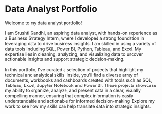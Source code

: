 <h1>Data Analyst Portfolio</h1>
Welcome to my data analyst portfolio!<br/><br/>
I am Srushti Gandhi, an aspiring data analyst, with hands-on experience as a Business Strategy Intern, where I developed a strong foundation in leveraging data to drive business insights. I am skilled in using a variety of data tools including SQL, Power BI, Python, Tableau, and Excel. My expertise lies in cleaning, analyzing, and visualizing data to uncover actionable insights and support strategic decision-making.<br/><br/>
In this portfolio, I've curated a selection of projects that highlight my technical and analytical skills. Inside, you'll find a diverse array of documents, workbooks and dashboards created with tools such as SQL, Tableau, Excel, Jupyter Notebook and Power BI. These projects showcase my ability to organize, analyze, and present data in a clear, visually compelling manner, ensuring that complex information is easily understandable and actionable for informed decision-making. Explore my work to see how my skills can help translate data into strategic insights.
